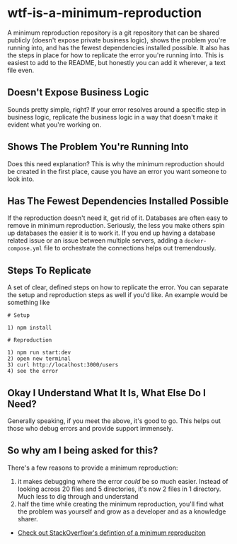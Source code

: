 # wtf-is-a-minimum-reproduction

A minimum reproduction repository is a git repository that can be shared publicly (doesn't expose private business logic), shows the problem you're running into, and has the fewest dependencies installed possible. It also has the steps in place for how to replicate the error you're running into. This is easiest to add to the README, but honestly you can add it wherever, a text file even.

## Doesn't Expose Business Logic

Sounds pretty simple, right? If your error resolves around a specific step in business logic, replicate the business logic in a way that doesn't make it evident what you're working on.

## Shows The Problem You're Running Into

Does this need explanation? This is why the minimum reproduction should be created in the first place, cause you have an error you want someone to look into.

## Has The Fewest Dependencies Installed Possible

If the reproduction doesn't need it, get rid of it. Databases are often easy to remove in minimum reproduction. Seriously, the less you make others spin up databases the easier it is to work it. If you end up having a database related issue or an issue between multiple servers, adding a `docker-compose.yml` file to orchestrate the connections helps out tremendously.

## Steps To Replicate

A set of clear, defined steps on how to replicate the error. You can separate the setup and reproduction steps as well if you'd like. An example would be something like

```
# Setup

1) npm install

# Reproduction

1) npm run start:dev
2) open new terminal
3) curl http://localhost:3000/users
4) see the error
```

## Okay I Understand What It Is, What Else Do I Need?

Generally speaking, if you meet the above, it's good to go. This helps out those who debug errors and provide support immensely.

## So why am I being asked for this?

There's a few reasons to provide a minimum reproduction:

1. it makes debugging where the error _could_ be so much easier. Instead of looking across 20 files and 5 directories, it's now 2 files in 1 directory. Much less to dig through and understand
2. half the time while creating the minimum reproduction, you'll find what the problem was yourself and grow as a developer and as a knowledge sharer.

* [Check out StackOverflow's defintion of a minimum reproduciton](https://stackoverflow.com/help/minimal-reproducible-example)
